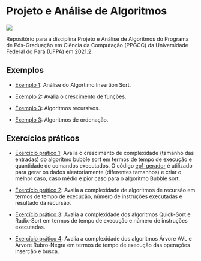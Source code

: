 # Projeto e Análise de Algoritmos
[<img src="https://img.shields.io/badge/author-rlrocha-orange?style=flat-square"/>](https://github.com/rlrocha)

Repositório para a disciplina Projeto e Análise de Algoritmos do Programa de Pós-Graduação em Ciência da Computação (PPGCC) da Universidade Federal do Pará (UFPA) em 2021.2.

## Exemplos

- [Exemplo 1](exemplo1.ipynb): Análise do Algortimo Insertion Sort.

- [Exemplo 2](exemplo2.ipynb): Avalia o crescimento de funções.

- [Exemplo 3](exemplo3.ipynb): Algoritmos recursivos.

- [Exemplo 3](exemplo4.ipynb): Algoritmos de ordenação.

## Exercícios práticos

- [Exercício prático 1](ep1.ipynb): Avalia o crescimento de complexidade (tamanho das entradas) do algoritmo bubble sort em termos de tempo de execução e quantidade de comandos executados. O código [ep1_gerador](ep1_gerador.ipynb) é utilizado para gerar os dados aleatoriamente (diferentes tamanhos) e criar o melhor caso, caso médio e pior caso para o algoritmo Bubble sort.

<!-- <img src="https://upload.wikimedia.org/wikipedia/commons/0/06/Bubble-sort.gif" width="200"/> -->

- [Exercício prático 2](ep2.ipynb): Avalia a complexidade de algoritmos de recursão em termos de tempo de execução, número de instruções executadas e resultado da recursão.

- [Exercício prático 3](ep3.ipynb): Avalia a complexidade dos algoritmos Quick-Sort e Radix-Sort em termos de tempo de execução e número de instruções executadas.

- [Exercício prático 4](ep4.ipynb): Avalia a complexidade dos algoritmos Árvore AVL e Árvore Rubro-Negra em termos de tempo de execução das operações inserção e busca.